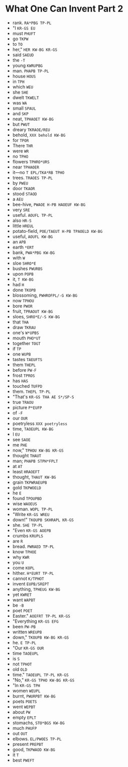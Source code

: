 # What One Can Invent Part 2

* rank. `RA*PBG TP-PL`
* "I `KR-GS EU`
* must `PHUFT`
* go `TKPW`
* to `TO`
* her," `HER KW-BG KR-GS`
* said `SAEUD`
* the `-T`
* young `KWRUPBG`
* man. `PHAPB TP-PL`
* house `HOUS`
* in `TPH`
* which `WEU`
* she `SHE`
* dwelt `TKWELT`
* was `WA`
* small `SPAUL`
* and `SKP`
* neat, `TPHAOET KW-BG`
* but `PWUT`
* dreary `TKRAOE/REU`
* behold, `XXX behold KW-BG`
* for `TPOR`
* There `THR`
* were `WR`
* no `TPHO`
* flowers `TPHRO*URS`
* near `TPHAOER`
* it—no `T EPL/TKA*RB TPHO`
* trees. `TRAOES TP-PL`
* by `PWEU`
* door `TKAOR`
* stood `STAOD`
* a `AEU`
* bee-hive, `PWAOE H-PB HAOEUF KW-BG`
* very `SRE`
* useful. `AOUFL TP-PL`
* also `HR-S`
* little `HREUL`
* potato-field, `POE/TAEUT H-PB TPAOELD KW-BG`
* useful, `AOUFL KW-BG`
* an `APB`
* earth `*ERT`
* bank, `PWA*PBG KW-BG`
* with `W`
* sloe `SHRO*E`
* bushes `PWURBS`
* upon `POPB`
* it, `T KW-BG`
* had `H`
* done `TKOPB`
* blossoming, `PWHROFPL/-G KW-BG`
* now `TPHOU`
* bore `PWOR`
* fruit, `TPRAOUT KW-BG`
* sloes, `SHRO*E/-S KW-BG`
* that `THA`
* draw `TKRAU`
* one's `W*UPBS`
* mouth `PHO*UT`
* together `TOGT`
* if `TP`
* one `WUPB`
* tastes `TAEUFTS`
* them `THEPL`
* before `PW-F`
* frost `TPROS`
* has `HAS`
* touched `TUFPD`
* them. `THEPL TP-PL`
* "That's `KR-GS THA AE S*/SP-S`
* true `TRAOU`
* picture `P*EUFP`
* of `-F`
* our `OUR`
* poetryless `XXX poetryless`
* time, `TAOEUPL KW-BG`
* I `EU`
* see `SAOE`
* me `PHE`
* now," `TPHOU KW-BG KR-GS`
* thought `THAUT`
* man; `PHAPB STPH*FPLT`
* at `AT`
* least `HRAOEFT`
* thought, `THAUT KW-BG`
* grain `TKPWRAEUPB`
* gold `TKPWOELD`
* he `E`
* found `TPOUPBD`
* wise `WAOEUS`
* woman. `WOPL TP-PL`
* "Write `KR-GS WREU`
* down!" `TKOUPB SKHRAPL KR-GS`
* she. `SHE TP-PL`
* "Even `KR-GS AOEPB`
* crumbs `KRUPLS`
* are `R`
* bread. `PWRAED TP-PL`
* know `TPHOE`
* why `KWR`
* you `U`
* come `KOPL`
* hither. `H*EURT TP-PL`
* cannot `K/TPHOT`
* invent `EUPB/SREPT`
* anything, `TPHEUG KW-BG`
* yet `KWRET`
* want `WAPBT`
* be `-B`
* poet `POET`
* Easter." `AOEFRT TP-PL KR-GS`
* "Everything `KR-GS EFG`
* been `PW-PB`
* written `WREUPB`
* down," `TKOUPB KW-BG KR-GS`
* he. `E TP-PL`
* "Our `KR-GS OUR`
* time `TAOEUPL`
* is `S`
* not `TPHOT`
* old `OLD`
* time." `TAOEUPL TP-PL KR-GS`
* "No," `KR-GS TPHO KW-BG KR-GS`
* "In `KR-GS TPH`
* women `WEUPL`
* burnt, `PWURPBT KW-BG`
* poets `POETS`
* went `WEPBT`
* about `PW`
* empty `EPLT`
* stomachs, `STO*BGS KW-BG`
* much `PHUFP`
* out `OUT`
* elbows. `EL/PWOES TP-PL`
* present `PREPBT`
* good, `TKPWAOD KW-BG`
* it `T`
* best `PWEFT`
